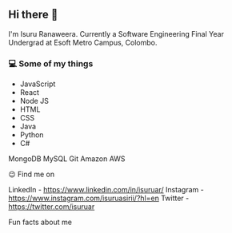 
<h2>Hi there 👋</h2>
I'm Isuru Ranaweera. Currently a Software Engineering Final Year Undergrad at Esoft Metro Campus, Colombo.

<h3>💻 Some of my things</h3>
<ul>
<li>JavaScript</li>
<li>React</li>
<li>Node JS</li>
<li>HTML</li>
<li>CSS</li>
<li>Java</li>
<li>Python</li>
<li>C#</li>
</ul>

  

MongoDB MySQL Git Amazon AWS

😉 Find me on

LinkedIn - https://www.linkedin.com/in/isuruar/
Instagram - https://www.instagram.com/isuruasirii/?hl=en
Twitter - https://twitter.com/isuruar

Fun facts about me
